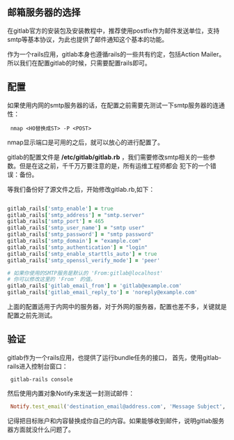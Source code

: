 ## 邮箱服务器的选择

在gitlab官方的安装包及安装教程中，推荐使用postfix作为邮件发送单位，支持smtp等基本协议，为此也提供了邮件通知这个基本的功能。

作为一个rails应用，gitlab本身也遵循rails的一些共有约定，包括Action Mailer。所以我们在配置gitlab的时候，只需要配置rails即可。

## 配置

如果使用内网的smtp服务器的话，在配置之前需要先测试一下smtp服务器的连通性：

```shell
 nmap <HO替换成ST> -P <POST>
```
nmap显示端口是可用的之后，就可以放心的进行配置了。

gitlab的配置文件是 __/etc/gitlab/gitlab.rb__ ，我们需要修改smtp相关的一些参数。但是在这之前，千千万万要注意的是，所有运维工程师都会
犯下的一个错误：备份。

等我们备份好了源文件之后，开始修改gitlab.rb,如下：

```ruby

gitlab_rails['smtp_enable'] = true
gitlab_rails['smtp_address'] = "smtp.server"
gitlab_rails['smtp_port'] = 465
gitlab_rails['smtp_user_name'] = "smtp user"
gitlab_rails['smtp_password'] = "smtp password"
gitlab_rails['smtp_domain'] = "example.com"
gitlab_rails['smtp_authentication'] = "login"
gitlab_rails['smtp_enable_starttls_auto'] = true
gitlab_rails['smtp_openssl_verify_mode'] = 'peer'

# 如果你使用的SMTP服务是默认的 'From:gitlab@localhost'
# 你可以修改这里的 'From' 的值。
gitlab_rails['gitlab_email_from'] = 'gitlab@example.com'
gitlab_rails['gitlab_email_reply_to'] = 'noreply@example.com'

```
上面的配置适用于内网中的服务器，对于外网的服务器，配置也差不多，关键就是配置之前先测试。

## 验证

gitlab作为一个rails应用，也提供了运行bundle任务的接口，
首先，使用gitlab-rails进入控制台窗口：
```shell
 gitlab-rails console
```

然后使用内置对象Notify来发送一封测试邮件：
```ruby
 Notify.test_email('destination_email@address.com', 'Message Subject', 'Message Body').deliver_now
```

记得把目标账户和内容替换成你自己的内容。如果能够收到邮件，说明gitlab服务器方面就没什么问题了。